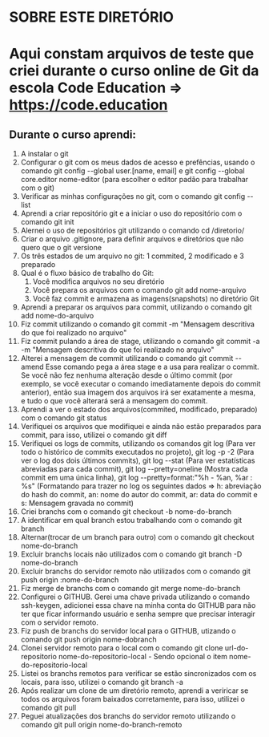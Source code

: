 SOBRE ESTE DIRETÓRIO
====================

# Aqui constam arquivos de teste que criei durante o curso online de Git da escola Code Education => https://code.education

## Durante o curso aprendi:
1. A instalar o git
2. Configurar o git com os meus dados de acesso e prefências, usando o comando git config --global user.[name, email] e git config --global core.editor nome-editor (para escolher o editor padão para trabalhar com o git)
3. Verificar as minhas configurações no git, com o comando git config --list
4. Aprendi a criar repositório git e a iniciar o uso do repositório com o comando git init
5. Alernei o uso de repositórios git utilizando o comando cd /diretorio/
6. Criar o arquivo .gitignore, para definir arquivos e diretórios que não quero que o git versione
7. Os três estados de um arquivo no git: 1 commited, 2 modificado e 3 preparado
8. Qual é o fluxo básico de trabalho do Git: 
   1. Você modifica arquivos no seu diretório
   2. Você prepara os arquivos com o comando git add nome-arquivo
   3. Você faz commit e armazena as imagens(snapshots) no diretório Git
9. Aprendi a preparar os arquivos para commit, utilizando o comando git add nome-do-arquivo
10. Fiz commit utilizando o comando git commit -m "Mensagem descritiva do que foi realizado no arquivo"
11. Fiz commit pulando a área de stage, utilizando o comando git commit -a -m "Mensagem descritiva do que foi realizado no arquivo"
12. Alterei a mensagem de commit utilizando o comando git commit --amend
Esse comando pega a área stage e a usa para realizar o commit. 
Se você não fez nenhuma alteração desde o último commit (por exemplo, se você executar o comando imediatamente depois do commit anterior), então sua imagem dos arquivos irá ser exatamente a mesma, e tudo o que você alterará será a mensagem do commit.
13. Aprendi a ver o estado dos arquivos(commited, modificado, preparado) com o comando git status
14. Verifiquei os arquivos que modifiquei e ainda não estão preparados para commit, para isso, utilizei o comando git diff
15. Verifiquei os logs de commits, utilizando os comandos git log (Para ver todo o histórico de commits executados no projeto), git log -p -2 (Para ver o log dos dois últimos commits), git log --stat (Para ver estatísticas abreviadas para cada commit), git log --pretty=oneline (Mostra cada commit em uma única linha), git log --pretty=format:"%h - %an, %ar : %s" (Formatando para trazer no log os seguintes dados => h: abreviação do hash do commit, an: nome do autor do commit, ar: data do commit e s: Mensagem gravada no commit) 
16. Criei branchs com o comando git checkout -b nome-do-branch
17. A identificar em qual branch estou trabalhando com o comando git branch
18. Alternar(trocar de um branch para outro) com o comando git checkout nome-do-branch
19. Excluir branchs locais não utilizados com o comando git branch -D nome-do-branch
20. Excluir branchs do servidor remoto não utilizados com o comando git push origin :nome-do-branch
21. Fiz merge de branchs com o comando git merge nome-do-branch
22. Configurei o GITHUB. Gerei uma chave privada utilizando o comando ssh-keygen, adicionei essa chave na minha conta do GITHUB para não ter que ficar informando usuário e senha sempre que precisar interagir com o servidor remoto.
23. Fiz push de branchs do servidor local para o GITHUB, utizando o comando git push origin nome-dobranch      
24. Clonei servidor remoto para o local com o comando git clone url-do-repositorio nome-do-repositorio-local - Sendo opcional o item nome-do-repositorio-local
25. Listei os branchs remotos para verificar se estão sincronizados com os locais, para isso, utilizei o comando git branch -a
26. Após realizar um clone de um diretório remoto, aprendi a veriricar se todos os arquivos foram baixados corretamente, para isso, utilizei o comando git pull
27. Peguei atualizações dos branchs do servidor remoto utilizando o comando git pull origin nome-do-branch-remoto
 




